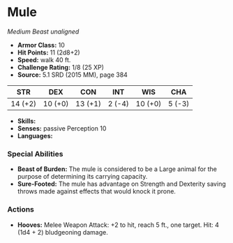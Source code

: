 # Mule

*Medium* *Beast* *unaligned*

- **Armor Class:** 10
- **Hit Points:** 11 (2d8+2)
- **Speed:** walk 40 ft.
- **Challenge Rating:** 1/8 (25 XP)
- **Source:** 5.1 SRD (2015 MM), page 384

| STR | DEX | CON | INT | WIS | CHA |
| --- | --- | --- | --- | --- | --- |
| 14 (+2) | 10 (+0) | 13 (+1) | 2 (-4) | 10 (+0) | 5 (-3) |

- **Skills:** 
- **Senses:** passive Perception 10
- **Languages:** 

### Special Abilities

- **Beast of Burden:** The mule is considered to be a Large animal for the purpose of determining its carrying capacity.
- **Sure-Footed:** The mule has advantage on Strength and Dexterity saving throws made against effects that would knock it prone.

### Actions

- **Hooves:** Melee Weapon Attack: +2 to hit, reach 5 ft., one target. Hit: 4 (1d4 + 2) bludgeoning damage.


